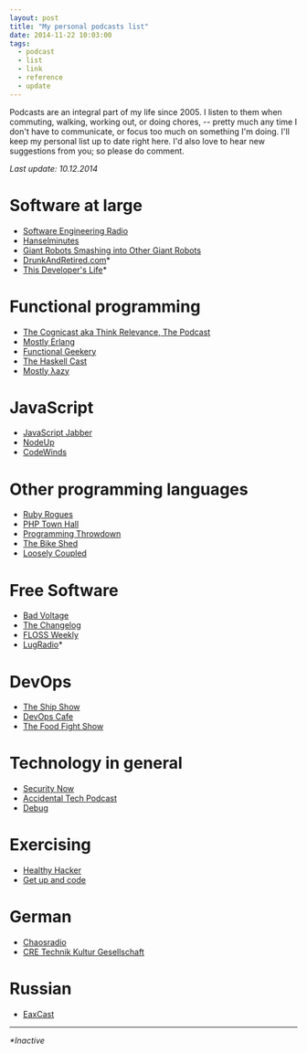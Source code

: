 ```yaml
---
layout: post
title: "My personal podcasts list"
date: 2014-11-22 10:03:00
tags:
  - podcast
  - list
  - link
  - reference
  - update
---
```


Podcasts are an integral part of my life since 2005. I listen to them when commuting, walking,
working out, or doing chores, -- pretty much any time I don't have to communicate, or focus too much
on something I'm doing. I'll keep my personal list up to date right here. I'd also love to hear new
suggestions from you; so please do comment.

_Last update: 10.12.2014_

# Software at large

- [Software Engineering Radio](http://www.se-radio.net/)
- [Hanselminutes](http://www.hanselminutes.com/)
- [Giant Robots Smashing into Other Giant Robots](http://giantrobots.fm/)
- [DrunkAndRetired.com](http://drunkandretired.com/)*
- [This Developer's Life](http://thisdeveloperslife.com/)*

# Functional programming

- [The Cognicast aka Think Relevance, The Podcast](http://blog.cognitect.com/cognicast)
- [Mostly Erlang](http://mostlyerlang.com/)
- [Functional Geekery](http://www.functionalgeekery.com/)
- [The Haskell Cast](http://www.haskellcast.com/)
- [Mostly λazy](http://mostlylazy.com/)

# JavaScript

- [JavaScript Jabber](http://javascriptjabber.com/)
- [NodeUp](http://nodeup.com/)
- [CodeWinds](http://codewinds.com/podcast.html)

# Other programming languages

- [Ruby Rogues](http://rubyrogues.com/)
- [PHP Town Hall](http://phptownhall.com/)
- [Programming Throwdown](http://www.programmingthrowdown.com/)
- [The Bike Shed](http://bikeshed.fm/)
- [Loosely Coupled](http://looselycoupled.info/)

# Free Software

- [Bad Voltage](http://www.badvoltage.org/)
- [The Changelog](http://thechangelog.com/podcast/)
- [FLOSS Weekly](http://twit.tv/show/floss-weekly)
- [LugRadio](http://www.lugradio.org/)*

# DevOps

- [The Ship Show](http://theshipshow.com/)
- [DevOps Cafe](devopscafe.org/)
- [The Food Fight Show](http://foodfightshow.org/)

# Technology in general

- [Security Now](http://twit.tv/sn)
- [Accidental Tech Podcast](http://atp.fm/)
- [Debug](https://itunes.apple.com/us/podcast/debug/id578812394)

# Exercising 

- [Healthy Hacker](http://www.healthyhacker.com/)
- [Get up and code](http://getupandcode.com/)

# German

- [Chaosradio](http://chaosradio.ccc.de/)
- [CRE Technik Kultur Gesellschaft](http://cre.fm/)

# Russian

- [EaxCast](http://eaxcast.rpod.ru/)

---
_*Inactive_
